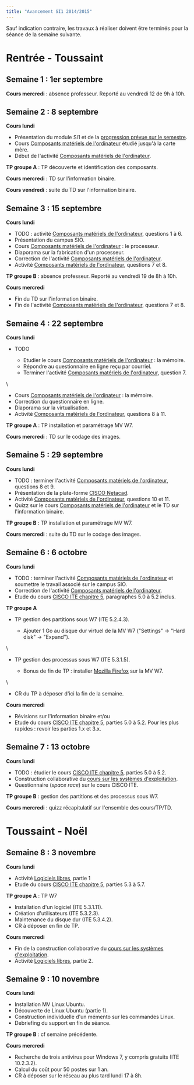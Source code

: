 ```yaml
---
title: "Avancement SI1 2014/2015"
---
```


Sauf indication contraire, les travaux à réaliser doivent être terminés pour la séance de la semaine suivante.

# Rentrée - Toussaint

## Semaine 1 : 1er septembre

**Cours mercredi** : absence professeur. Reporté au vendredi 12 de 9h à 10h.

## Semaine 2 : 8 septembre

**Cours lundi**

* Présentation du module SI1 et de la [progression prévue sur le semestre](https://docs.google.com/spreadsheet/ccc?key=0Ai28xIJg0K-zdE4talZQc1hrSFZUaEZDSDcyamdRLVE&usp=sharing).
* Cours [Composants matériels de l'ordinateur](/cours/composants-materiels-ordinateur) étudié jusqu'à la carte mère.
* Début de l'activité [Composants matériels de l'ordinateur](/activite/composants-materiels-ordinateur).

**TP groupe A** : TP découverte et identification des composants.

**Cours mercredi** : TD sur l'information binaire.

**Cours vendredi** : suite du TD sur l'information binaire.

## Semaine 3 : 15 septembre

**Cours lundi**

* TODO : activité [Composants matériels de l'ordinateur](/activite/composants-materiels-ordinateur), questions 1 à 6.
* Présentation du campus SIO.
* Cours [Composants matériels de l'ordinateur](/cours/composants-materiels-ordinateur) : le processeur.
* Diaporama sur la fabrication d'un processeur.
* Correction de l'activité [Composants matériels de l'ordinateur](/activite/composants-materiels-ordinateur).
* Activité [Composants matériels de l'ordinateur](/activite/composants-materiels-ordinateur), questions 7 et 8.

**TP groupe B** : absence professeur. Reporté au vendredi 19 de 8h à 10h.

**Cours mercredi**

* Fin du TD sur l'information binaire.
* Fin de l'activité [Composants matériels de l'ordinateur](/activite/composants-materiels-ordinateur), questions 7 et 8.

## Semaine 4 : 22 septembre

**Cours lundi**

* TODO

    * Etudier le cours [Composants matériels de l'ordinateur](/cours/composants-materiels-ordinateur) : la mémoire.
    * Répondre au questionnaire en ligne reçu par courriel.
    * Terminer l'activité [Composants matériels de l'ordinateur](/activite/composants-materiels-ordinateur), question 7.

\

* Cours [Composants matériels de l'ordinateur](/cours/composants-materiels-ordinateur) : la mémoire.
* Correction du questionnaire en ligne.
* Diaporama sur la virtualisation.
* Activité [Composants matériels de l'ordinateur](/activite/composants-materiels-ordinateur), questions 8 à 11.

**TP groupe A** : TP installation et paramétrage MV W7.

**Cours mercredi** : TD sur le codage des images.

## Semaine 5 : 29 septembre

**Cours lundi**

* TODO : terminer l'activité [Composants matériels de l'ordinateur](/activite/composants-materiels-ordinateur), questions 8 et 9.
* Présentation de la plate-forme [CISCO Netacad](https://www.netacad.com).
* Activité [Composants matériels de l'ordinateur](/activite/composants-materiels-ordinateur), questions 10 et 11.
* Quizz sur le cours [Composants matériels de l'ordinateur](/cours/composants-materiels-ordinateur) et le TD sur l'information binaire.

**TP groupe B** : TP installation et paramétrage MV W7.

**Cours mercredi** : suite du TD sur le codage des images.

## Semaine 6 : 6 octobre

**Cours lundi**

* TODO : terminer l'activité [Composants matériels de l'ordinateur](/activite/composants-materiels-ordinateur) et soumettre le travail associé sur le campus SIO.
* Correction de l'activité [Composants matériels de l'ordinateur](/activite/composants-materiels-ordinateur).
* Etude du cours [CISCO ITE chapitre 5](https://static-course-assets.s3.amazonaws.com/ITE50FR/module5/index.html#5.0.1.1), paragraphes 5.0 à 5.2 inclus.

**TP groupe A**

* TP gestion des partitions sous W7 (ITE 5.2.4.3).

    * Ajouter 1 Go au disque dur virtuel de la MV W7 ("Settings" -> "Hard disk" -> "Expand").

\

* TP gestion des processus sous W7 (ITE 5.3.1.5).

    * Bonus de fin de TP : installer [Mozilla Firefox](https://www.mozilla.org/fr/firefox/new/) sur la MV W7.

\

* CR du TP à déposer d'ici la fin de la semaine.

**Cours mercredi**

* Révisions sur l'information binaire et/ou
* Etude du cours [CISCO ITE chapitre 5](https://static-course-assets.s3.amazonaws.com/ITE50FR/module5/index.html#5.0.1.1), parties 5.0 à 5.2. Pour les plus rapides : revoir les parties 1.x et 3.x.

## Semaine 7 : 13 octobre

**Cours lundi**

* TODO : étudier le cours [CISCO ITE chapitre 5](https://static-course-assets.s3.amazonaws.com/ITE50FR/module5/index.html#5.0.1.1), parties 5.0 à 5.2.
* Construction collaborative du [cours sur les systèmes d'exploitation](/cours/systemes-exploitation).
* Questionnaire (*space race*) sur le cours CISCO ITE.

**TP groupe B** : gestion des partitions et des processus sous W7.

**Cours mercredi** : quizz récapitulatif sur l'ensemble des cours/TP/TD.

# Toussaint - Noël

## Semaine 8 : 3 novembre

**Cours lundi**

* Activité [Logiciels libres](/activite/logiciels-libres), partie 1
* Etude du cours [CISCO ITE chapitre 5](https://static-course-assets.s3.amazonaws.com/ITE50FR/module5/index.html#5.0.1.1), parties 5.3 à 5.7.

**TP groupe A** : TP W7 

* Installation d'un logiciel (ITE 5.3.1.11).
* Création d'utilisateurs (ITE 5.3.2.3).
* Maintenance du disque dur (ITE 5.3.4.2).
* CR à déposer en fin de TP.

**Cours mercredi**

* Fin de la construction collaborative du [cours sur les systèmes d'exploitation](/cours/systemes-exploitation).
* Activité [Logiciels libres](/activite/logiciels-libres), partie 2.

## Semaine 9 : 10 novembre

**Cours lundi**

* Installation MV Linux Ubuntu.
* Découverte de Linux Ubuntu (partie 1).
* Construction individuelle d'un mémento sur les commandes Linux.
* Debriefing du support en fin de séance.

**TP groupe B** : cf semaine précédente.

**Cours mercredi**

* Recherche de trois antivirus pour Windows 7, y compris gratuits (ITE 10.2.3.2).
* Calcul du coût pour 50 postes sur 1 an.
* CR à déposer sur le réseau au plus tard lundi 17 à 8h.

